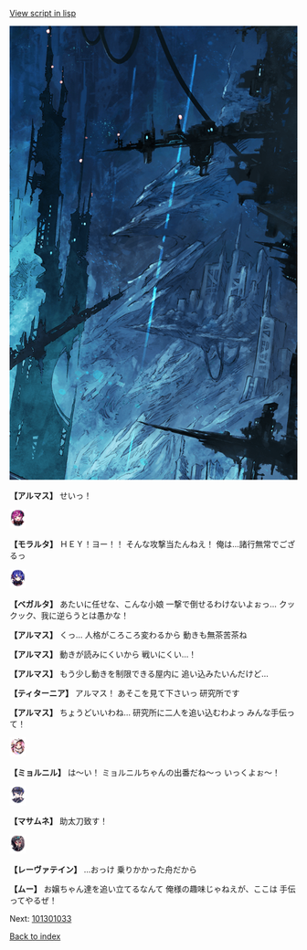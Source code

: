 [View script in lisp](../scripts/101301031.txt)

![underground_world_1.png](../images/backgrounds/underground_world_1.png)

**【アルマス】**
せいっ！

<img src="../images/units/3104011.png" alt="3104011.png" height="34"/>

**【モラルタ】**
ＨＥＹ！ヨー！！
そんな攻撃当たんねえ！
俺は…諸行無常でござるっ

<img src="../images/units/3104111.png" alt="3104111.png" height="34"/>

**【ベガルタ】**
あたいに任せな、こんな小娘
一撃で倒せるわけないよぉっ…
クックック、我に逆らうとは愚かな！

**【アルマス】**
くっ…
人格がころころ変わるから
動きも無茶苦茶ね

**【アルマス】**
動きが読みにくいから
戦いにくい…！

**【アルマス】**
もう少し動きを制限できる屋内に
追い込みたいんだけど…

**【ティターニア】**
アルマス！
あそこを見て下さいっ
研究所です

**【アルマス】**
ちょうどいいわね…
研究所に二人を追い込むわよっ
みんな手伝って！

<img src="../images/units/3200111.png" alt="3200111.png" height="34"/>

**【ミョルニル】**
は～い！
ミョルニルちゃんの出番だね～っ
いっくよぉ～！

<img src="../images/units/3100111.png" alt="3100111.png" height="34"/>

**【マサムネ】**
助太刀致す！

<img src="../images/units/3100211.png" alt="3100211.png" height="34"/>

**【レーヴァテイン】**
…おっけ
乗りかかった舟だから

**【ムー】**
お嬢ちゃん達を追い立てるなんて
俺様の趣味じゃねえが、ここは
手伝ってやるぜ！

Next: [101301033](101301033.md)

[Back to index](index.md)
